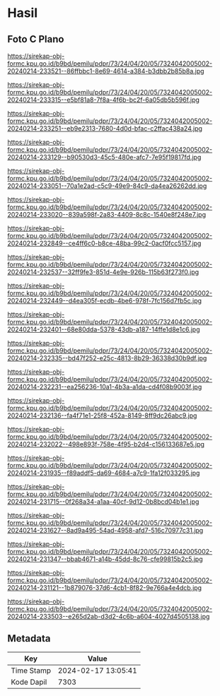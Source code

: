 # Hasil

## Foto C Plano

https://sirekap-obj-formc.kpu.go.id/b9bd/pemilu/pdpr/73/24/04/20/05/7324042005002-20240214-233521--86ffbbc1-8e69-4614-a384-b3dbb2b85b8a.jpg

https://sirekap-obj-formc.kpu.go.id/b9bd/pemilu/pdpr/73/24/04/20/05/7324042005002-20240214-233315--e5bf81a8-7f8a-4f6b-bc2f-6a05db5b596f.jpg

https://sirekap-obj-formc.kpu.go.id/b9bd/pemilu/pdpr/73/24/04/20/05/7324042005002-20240214-233251--eb9e2313-7680-4d0d-bfac-c2ffac438a24.jpg

https://sirekap-obj-formc.kpu.go.id/b9bd/pemilu/pdpr/73/24/04/20/05/7324042005002-20240214-233129--b90530d3-45c5-480e-afc7-7e95f19817fd.jpg

https://sirekap-obj-formc.kpu.go.id/b9bd/pemilu/pdpr/73/24/04/20/05/7324042005002-20240214-233051--70a1e2ad-c5c9-49e9-84c9-da4ea26262dd.jpg

https://sirekap-obj-formc.kpu.go.id/b9bd/pemilu/pdpr/73/24/04/20/05/7324042005002-20240214-233020--839a598f-2a83-4409-8c8c-1540e8f248e7.jpg

https://sirekap-obj-formc.kpu.go.id/b9bd/pemilu/pdpr/73/24/04/20/05/7324042005002-20240214-232849--ce4ff6c0-b8ce-48ba-99c2-0acf0fcc5157.jpg

https://sirekap-obj-formc.kpu.go.id/b9bd/pemilu/pdpr/73/24/04/20/05/7324042005002-20240214-232537--32ff9fe3-851d-4e9e-926b-115b63f273f0.jpg

https://sirekap-obj-formc.kpu.go.id/b9bd/pemilu/pdpr/73/24/04/20/05/7324042005002-20240214-232449--d4ea305f-ecdb-4be6-978f-7fc156d7fb5c.jpg

https://sirekap-obj-formc.kpu.go.id/b9bd/pemilu/pdpr/73/24/04/20/05/7324042005002-20240214-232401--68e80dda-5378-43db-a187-14ffe1d8e1c6.jpg

https://sirekap-obj-formc.kpu.go.id/b9bd/pemilu/pdpr/73/24/04/20/05/7324042005002-20240214-232335--bd47f252-e25c-4813-8b29-36338d30b9df.jpg

https://sirekap-obj-formc.kpu.go.id/b9bd/pemilu/pdpr/73/24/04/20/05/7324042005002-20240214-232231--ea256236-10a1-4b3a-a1da-cd4f08b9003f.jpg

https://sirekap-obj-formc.kpu.go.id/b9bd/pemilu/pdpr/73/24/04/20/05/7324042005002-20240214-232136--fa4f71e1-25f8-452a-8149-8ff9dc26abc9.jpg

https://sirekap-obj-formc.kpu.go.id/b9bd/pemilu/pdpr/73/24/04/20/05/7324042005002-20240214-232022--498e893f-758e-4f95-b2d4-c156133687e5.jpg

https://sirekap-obj-formc.kpu.go.id/b9bd/pemilu/pdpr/73/24/04/20/05/7324042005002-20240214-231935--f89addf5-da69-4684-a7c9-1fa12f033295.jpg

https://sirekap-obj-formc.kpu.go.id/b9bd/pemilu/pdpr/73/24/04/20/05/7324042005002-20240214-231715--0f268a34-a1aa-40cf-9d12-0b8bcd04b1e1.jpg

https://sirekap-obj-formc.kpu.go.id/b9bd/pemilu/pdpr/73/24/04/20/05/7324042005002-20240214-231627--8ad9a495-54ad-4958-afd7-516c70977c31.jpg

https://sirekap-obj-formc.kpu.go.id/b9bd/pemilu/pdpr/73/24/04/20/05/7324042005002-20240214-231347--bbab4671-a14b-45dd-8c76-cfe99815b2c5.jpg

https://sirekap-obj-formc.kpu.go.id/b9bd/pemilu/pdpr/73/24/04/20/05/7324042005002-20240214-231121--1b879076-37d6-4cb1-8f82-9e766a4e4dcb.jpg

https://sirekap-obj-formc.kpu.go.id/b9bd/pemilu/pdpr/73/24/04/20/05/7324042005002-20240214-233503--e265d2ab-d3d2-4c6b-a604-4027d4505138.jpg


## Metadata

| Key        | Value               |
| ---------- | ------------------- |
| Time Stamp | 2024-02-17 13:05:41 |
| Kode Dapil | 7303                |



